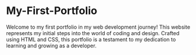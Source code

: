 # My-First-Portfolio
Welcome to my first portfolio in my web development journey! This website represents my initial steps into the world of coding and design. Crafted using HTML and CSS, this portfolio is a testament to my dedication to learning and growing as a developer.

